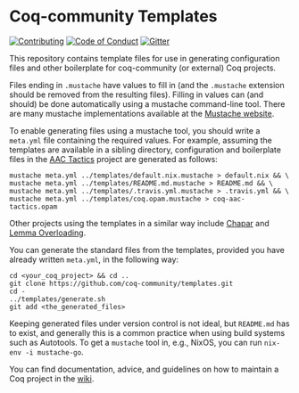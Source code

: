 #  Coq-community Templates

[![Contributing][contributing-shield]][contributing-link]
[![Code of Conduct][conduct-shield]][conduct-link]
[![Gitter][gitter-shield]][gitter-link]

[contributing-shield]: https://img.shields.io/badge/contributions-welcome-%23f7931e.svg
[contributing-link]: https://github.com/coq-community/manifesto/blob/master/CONTRIBUTING.md

[conduct-shield]: https://img.shields.io/badge/%E2%9D%A4-code%20of%20conduct-%23f15a24.svg
[conduct-link]: https://github.com/coq-community/manifesto/blob/master/CODE_OF_CONDUCT.md

[gitter-shield]: https://img.shields.io/badge/chat-on%20gitter-%23c1272d.svg
[gitter-link]: https://gitter.im/coq-community/Lobby

This repository contains template files for use in generating configuration files
and other boilerplate for coq-community (or external) Coq projects.

Files ending in `.mustache` have values to fill in (and the `.mustache`
extension should be removed from the resulting files). Filling in values can (and should)
be done automatically using a mustache command-line tool. There are many mustache
implementations available at the [Mustache website](https://mustache.github.io).

To enable generating files using a mustache tool, you should write a `meta.yml`
file containing the required values. For example, assuming the templates
are available in a sibling directory, configuration and boilerplate
files in the [AAC Tactics](https://github.com/coq-community/aac-tactics.git)
project are generated as follows:
```shell
mustache meta.yml ../templates/default.nix.mustache > default.nix && \
mustache meta.yml ../templates/README.md.mustache > README.md && \
mustache meta.yml ../templates/.travis.yml.mustache > .travis.yml && \
mustache meta.yml ../templates/coq.opam.mustache > coq-aac-tactics.opam
```
Other projects using the templates in a similar way include
[Chapar](https://github.com/coq-community/chapar) and
[Lemma Overloading](https://github.com/coq-community/lemma-overloading).

You can generate the standard files from the templates, provided
you have already written `meta.yml`, in the following way:
```shell
cd <your_coq_project> && cd ..
git clone https://github.com/coq-community/templates.git
cd -
../templates/generate.sh
git add <the_generated_files>
```
Keeping generated files under version control is not ideal, but `README.md` has to exist,
and generally this is a common practice when using build systems such as Autotools.
To get a `mustache` tool in, e.g., NixOS, you can run `nix-env -i mustache-go`.

You can find documentation, advice, and guidelines on how to maintain a Coq project
in the [wiki](https://github.com/coq-community/manifesto/wiki).
